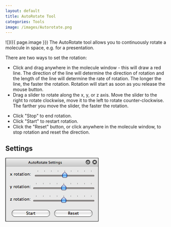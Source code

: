 ```yaml
---
layout: default
title: AutoRotate Tool
categories: Tools
image: /images/Autorotate.png
---
```



![]({{ page.image }}) The AutoRotate tool allows you to continuously rotate a molecule in space, e.g. for a presentation.

There are two ways to set the rotation:

-   Click and drag anywhere in the molecule window - this will draw a red line. The direction of the line will determine the direction of rotation and the length of the line will determine the rate of rotation. The longer the line, the faster the rotation. Rotation will start as soon as you release the mouse button.
-   Drag a slider to rotate along the x, y, or z axis. Move the slider to the right to rotate clockwise, move it to the left to rotate counter-clockwise. The farther you move the slider, the faster the rotation.

<!-- -->

-   Click "Stop" to end rotation.
-   Click "Start" to restart rotation.
-   Click the "Reset" button, or click anywhere in the molecule window, to stop rotation and reset the direction.

Settings
--------

![](/images/AutoRotateSettings.png)



